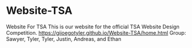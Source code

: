 # Website-TSA
Website For TSA
This is our website for the official TSA Website Design Competition.
https://gijoegotyler.github.io/Website-TSA/home.html
Group: Sawyer, Tyler, Tyler, Justin, Andreas, and Ethan
